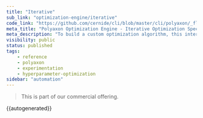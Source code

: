 ```yaml
---
title: "Iterative"
sub_link: "optimization-engine/iterative"
code_link: "https://github.com/cernide/cli/blob/master/cli/polyaxon/_flow/matrix/iterative.py"
meta_title: "Polyaxon Optimization Engine - Iterative Optimization Specification - Polyaxon References"
meta_description: "To build a custom optimization algorithm, this interface lets you create an iterative process for creating suggestions and training your model based on those suggestions."
visibility: public
status: published
tags:
    - reference
    - polyaxon
    - experimentation
    - hyperparameter-optimization
sidebar: "automation"
---
```


<blockquote class="commercial">This is part of our commercial offering.</blockquote>

{{autogenerated}}
